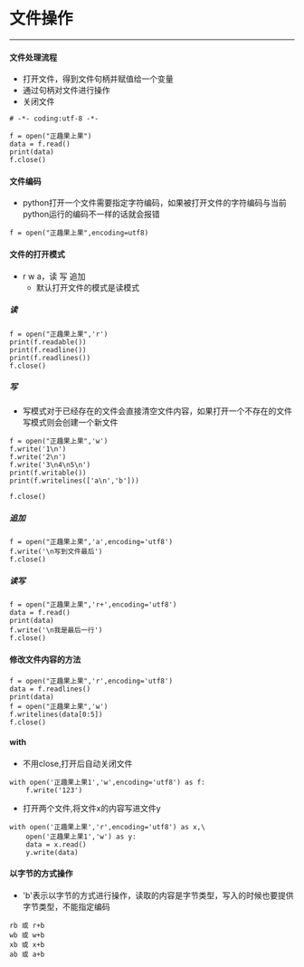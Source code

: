 ﻿# 文件操作

---

#### 文件处理流程
-   打开文件，得到文件句柄并赋值给一个变量
-   通过句柄对文件进行操作
-   关闭文件
```
# -*- coding:utf-8 -*-

f = open("正趣果上果")
data = f.read()
print(data)
f.close()
```

#### 文件编码
-   python打开一个文件需要指定字符编码，如果被打开文件的字符编码与当前python运行的编码不一样的话就会报错
```
f = open("正趣果上果",encoding=utf8)
```

#### 文件的打开模式
-   r w a，读 写 追加
    -   默认打开文件的模式是读模式
##### 读
```
f = open("正趣果上果",'r')
print(f.readable())
print(f.readline())
print(f.readlines())
f.close()
```
##### 写
-   写模式对于已经存在的文件会直接清空文件内容，如果打开一个不存在的文件写模式则会创建一个新文件
```
f = open("正趣果上果",'w')
f.write('1\n')
f.write('2\n')
f.write('3\n4\n5\n')
print(f.writable())
print(f.writelines(['a\n','b']))

f.close()
```
##### 追加
```
f = open("正趣果上果",'a',encoding='utf8')
f.write('\n写到文件最后')
f.close()
```
##### 读写
```
f = open("正趣果上果",'r+',encoding='utf8')
data = f.read()
print(data)
f.write('\n我是最后一行')
f.close()
```
#### 修改文件内容的方法
```
f = open("正趣果上果",'r',encoding='utf8')
data = f.readlines()
print(data)
f = open("正趣果上果",'w')
f.writelines(data[0:5])
f.close()
```
#### with
-   不用close,打开后自动关闭文件
```
with open('正趣果上果1','w',encoding='utf8') as f:
    f.write('123')
```
-   打开两个文件,将文件x的内容写进文件y
```
with open('正趣果上果','r',encoding='utf8') as x,\
    open('正趣果上果1','w') as y:
    data = x.read()
    y.write(data)

```
#### 以字节的方式操作
-   'b'表示以字节的方式进行操作，读取的内容是字节类型，写入的时候也要提供字节类型，不能指定编码
```
rb 或 r+b 
wb 或 w+b
xb 或 x+b
ab 或 a+b
```